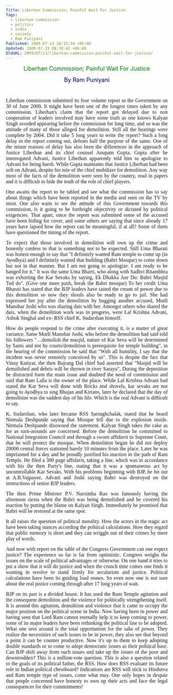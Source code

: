 ```yaml
---
Title: Liberhan Commission; Painful Wait For Justice
Tags:
  - liberhan commission
  - politics
  - india
  - society
  - Ram Puniyani
Published: 2009-07-13 20:15:34 +06:00
Updated: 2009-07-15 08:39:42 +06:00
OldURL: 2009/07/13/liberhan-commission-painful-wait-for-justice/
---
```


<p align="center"><span style="font-size: large; color: #008000;">Liberhan Commission; Painful Wait For Justice </span></p>
<p align="center"><span style="font-size: large; color: #000080;">By Ram Puniyani </span></p>

 
<p align="justify"><span style="font-size: medium; font-family: Garamond;">Liberhan commission submitted its four volume report to the Government on 30 of June 2009. It might have been one of the longest times taken by any commission. Liberhan's claim that the report got delayed due to non cooperation of leaders involved may have some truth as one knows Kalyan Singh avoided appearing before the commission for long time, and so was the attitude of many of those alleged for demolition. Still all the hearings were complete by 2004. Did it take 5 long years to write the report? Such a long delay in the report coming out, defeats half the purpose of the same. One of the minor reasons of delay has also been the differences in the approach of Justice Liberhan and its chief counsel Anupam Gupta. Gupta after he interrogated Advani, Justice Liberhan apparently told him to apologize to Advani for being harsh. While Gupta maintains that Justice Liberhan had been soft on Advani, despite his role of the chief mobilizer for demolition. Any way most of the facts of the demolition were seen by the country, read in papers and it is difficult to hide the truth of the role of chief players. </span></p>
<p align="justify"><span style="font-size: medium; font-family: Garamond;">One awaits the report to be tabled and see what the commission has to say about things which have been reported in the media and seen on the TV by most. One also waits to see the attitude of this Government towards this commission, is it going to be forthright objectivity or dictated by political exigencies. That apart, since the report was submitted some of the accused have been hiding for cover, and some others are saying that since already 17 years have lapsed how the report can be meaningful, if at all? Some of them have questioned the timing of the report. </span></p>
<p align="justify"><span style="font-size: medium; font-family: Garamond;">To expect that those involved in demolition will own up the crime and honestly confess to that is something not to be expected. Still Uma Bharati was honest enough to say that "I definitely wanted Ram temple to come up (in Ayodhya) and I definitely wanted that building (Babri Mosque) to come down but not in that manner. But I am not going to apologize. I am ready to be hanged for it." It was the same Uma Bharti, who along with Sadhvi Ritambhra was exhorting the Kar Sevaks by saying, Ek Dhakka Aur Do: Babri Masjid Tod do". (Give one more push, break the Babri mosque) To her credit Uma Bharati has stated that the BJP leaders have tasted the cream of power due to this demolition so now they shouls also be ready to go to jail. She had expressed her joy after the demolition by hugging another accused, Murli Manohar Joshi who was sharing dais with her. Amongst others who shared the dais, when the demolition work was in progress, were Lal Krishna Advani, Ashok Singhal and ex- RSS chief K. Sudarshan himself. </span></p>
<p align="justify"><span style="font-size: medium; font-family: Garamond;">How do people respond to the crime after executing it, is a matter of great variance. Same Murli Manohar Joshi, who before the demolition had said told his followers "…demolish the masjid, nature of Kar Seva will be determined by Sants and not by courts/demolition is prerequisite for temple building", in the hearing of the commission he said that "With all humility, I say that the incident was never remotely conceived by us". This is despite the fact that Vinay Katiyar, the then Bajrang Dal chief had asserted that "Masjid will be demolished and debris will be thrown in river Sarayu". During the deposition he distracted form the main issue and doubted the need of commission and said that Ram Lalla is the owner of the place. While Lal Krishna Advani had stated the Kar Seva will done with Bricks and shovels, kar sevaks are not going to Ayodhya to sing Bhajan and Kirtans, later he declared that the day of demolition was the saddest day of his life. Which is the real Advani is difficult to say. </span></p>
<p align="justify"><span style="font-size: medium; font-family: Garamond;">K. Sudarshan, who later became RSS Sarsnghchalak, stated that he heard Nirmala Deshpande saying that Mosque fell due to the explosion inside. Nirmala Deshpande disowned the statement. Kalyan Singh takes the cake as for as turn-arounds are concerned. Before the demolition he committed to National Integration Council and through a sworn affidavit to Supreme Court, that he will protect the mosque. When demolition began he did not deploy 20000 central forces stationed barely 10 minutes from the place. Later he was imprisoned for a day and he proudly justified his inaction in the path of Ram Temple. He filed a 300 page affidavit, taking a line, which was in accordance with his the then Party's line, stating that it was a spontaneous act by uncontrollable Kar Sevaks. With his problems beginning with BJP, he hit out at A.B.Vajpayee, Advani and Joshi saying Babri was destroyed on the instructions of senior BJP leaders. </span></p>
<p align="justify"><span style="font-size: medium; font-family: Garamond;">The then Prime Minister P.V. Narsimha Rao was famously having the afternoon siesta when the Babri was being demolished and he covered his inaction by putting the blame on Kalyan Singh. Immediately he promised that Babri will be restored at the same spot. </span></p>
<p align="justify"><span style="font-size: medium; font-family: Garamond;">It all raises the question of political morality. How the actors in the tragic act have been taking stances according the political calculations. How they regard that public memory is short and they can wriggle out of their crimes by mere play of words. </span></p>
<p align="justify"><span style="font-size: medium; font-family: Garamond;">And now with report on the table of the Congress Government can one expect justice? The experience so far is far from optimistic. Congress weighs the issues on the scale of political advantages or otherwise. On one hand it tries to put a show that it will do justice and when the crunch time comes one finds it wanting in resolve to stand firmly for secularism and justice. Political calculations have been its guiding load stones. So even now one is not sure about the real justice coming through after 17 long years of wait. </span></p>
<p align="justify"><span style="font-size: medium; font-family: Garamond;">BJP on its part is a divided house. It has used the Ram Temple agitation and the consequent demolition and the violence for politically strengthening itself. It is around this agitation, demolition and violence that it came to occupy the major position on the political scene in India. Now having been in power and having seen that Lord Ram cannot eternally help it to keep coming to power, some of its major leaders have been rethinking the political line to be adopted. What one sees around is the total opportunism for the sake of power. They realize the necessities of such issues to be in power, they also see that beyond a point it can be counter productive. Now it's up to them to keep adopting double standards or to come to adopt democratic issues as their political base. Can BJP shift away from such issues and take up the issues of the poor and downtrodden? This is a million-vote question. This is also a question related to the goals of its political father, the RSS. How does RSS evaluate its future role in Indian political chessboard? Indications are RSS will stick to Hindutva and Ram temple type of issues, come what may. One only hopes in despair that people concerned have honesty to own up their acts and face the legal consequences for their commitments!</span></p>
